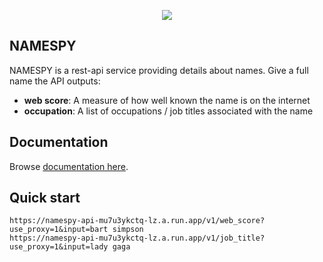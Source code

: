 <p align="center">
    <a href="https://namespy.ml"><img src="https://raw.githubusercontent.com/RaidasGrisk/names_app/master/web/src/assets/Picture1.png"/></a>
</p>

## NAMESPY

NAMESPY is a rest-api service providing details about names. Give a full name the API outputs:
* <b>web score</b>: A measure of how well known the name is on the internet  
* <b>occupation</b>: A list of occupations / job titles associated with the name

## Documentation

Browse [documentation here](http://34.83.209.94/#/Docs).

## Quick start

```
https://namespy-api-mu7u3ykctq-lz.a.run.app/v1/web_score?use_proxy=1&input=bart simpson
https://namespy-api-mu7u3ykctq-lz.a.run.app/v1/job_title?use_proxy=1&input=lady gaga
```
